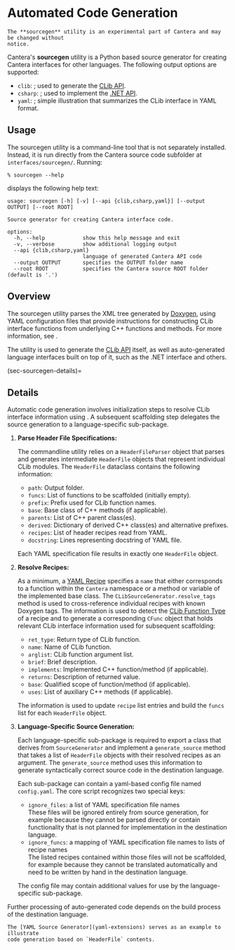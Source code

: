 # Automated Code Generation

```{caution}
The **sourcegen** utility is an experimental part of Cantera and may be changed without
notice.
```

Cantera's **sourcegen** utility is a Python based source generator for creating Cantera
interfaces for other languages. The following output options are supported:

- `clib`: [](clib-extensions); used to generate the [CLib API](../clib/index).
- `csharp`: [](dotnet-extensions); used to implement the [.NET API](../dotnet/index).
- `yaml`: [](yaml-extensions); simple illustration that summarizes the CLib interface
  in YAML format.

## Usage

The sourcegen utility is a command-line tool that is not separately installed. Instead,
it is run directly from the Cantera source code subfolder at `interfaces/sourcegen/`.
Running:

```shell
% sourcegen --help
```

displays the following help text:

```shell
usage: sourcegen [-h] [-v] [--api {clib,csharp,yaml}] [--output OUTPUT] [--root ROOT]

Source generator for creating Cantera interface code.

options:
  -h, --help            show this help message and exit
  -v, --verbose         show additional logging output
  --api {clib,csharp,yaml}
                        language of generated Cantera API code
  --output OUTPUT       specifies the OUTPUT folder name
  --root ROOT           specifies the Cantera source ROOT folder (default is '.')
```

## Overview

The sourcegen utility parses the XML tree generated by
[Doxygen](https://www.doxygen.org), using YAML configuration files that provide
instructions for constructing CLib interface functions from underlying C++ functions
and methods. For more information, see [](sourcegen-config).

The utility is used to generate the [CLib API](clib-extensions) itself, as well as
auto-generated language interfaces built on top of it, such as the .NET interface and
others.

(sec-sourcegen-details)=
## Details

Automatic code generation involves initialization steps to resolve CLib interface
information using [](sourcegen-config). A subsequent scaffolding step delegates the
source generation to a language-specific sub-package.

1. **Parse Header File Specifications:**

   The commandline utility relies on a `HeaderFileParser` object that parses
   [](sec-sourcegen-specifications) and generates intermediate `HeaderFile` objects that
   represent individual CLib modules. The `HeaderFile` dataclass contains the following
   information:

   - `path`: Output folder.
   - `funcs`: List of functions to be scaffolded (initially empty).
   - `prefix`: Prefix used for CLib function names.
   - `base`: Base class of C++ methods (if applicable).
   - `parents`: List of C++ parent class(es).
   - `derived`: Dictionary of derived C++ class(es) and alternative prefixes.
   - `recipes`: List of header recipes read from YAML.
   - `docstring`: Lines representing docstring of YAML file.

   Each YAML specification file results in exactly one `HeaderFile` object.

1. **Resolve Recipes:**

   As a minimum, a [YAML Recipe](sec-sourcegen-recipes) specifies a `name` that either
   corresponds to a function within the `Cantera` namespace or a method or variable of
   the implemented base class. The `CLibSourceGenerator.resolve_tags` method is used
   to cross-reference individual recipes with known Doxygen tags. The information is
   used to detect the [CLib Function Type](sec-sourcegen-function-types) of a recipe and
   to generate a corresponding `CFunc` object that holds relevant CLib interface
   information used for subsequent scaffolding:

   - `ret_type`: Return type of CLib function.
   - `name`: Name of CLib function.
   - `arglist`: CLib function argument list.
   - `brief`: Brief description.
   - `implements`: Implemented C++ function/method (if applicable).
   - `returns`: Description of returned value.
   - `base`: Qualified scope of function/method (if applicable).
   - `uses`: List of auxiliary C++ methods (if applicable).

   The information is used to update `recipe` list entries and build the `funcs` list
   for each `HeaderFile` object.

1. **Language-Specific Source Generation:**

   Each language-specific sub-package is required to export a class that derives from
   `SourceGenerator` and implement a `generate_source` method that takes a list of
   `HeaderFile` objects with their resolved recipes as an argument. The
   `generate_source` method uses this information to generate syntactically correct
   source code in the destination language.

   Each sub-package can contain a yaml-based config file named `config.yaml`. The core
   script recognizes two special keys:

   - `ignore_files`: a list of YAML specification file names\
     These files will be ignored entirely from source generation, for example because
     they cannot be parsed directly or contain functionality that is not planned for
     implementation in the destination language.
   - `ignore_funcs`: a mapping of YAML specification file names to lists of recipe
     names\
     The listed recipes contained within those files will not be scaffolded, for
     example because they cannot be translated automatically and need to be written by
     hand in the destination language.

   The config file may contain additional values for use by the language-specific
   sub-package.

Further processing of auto-generated code depends on the build process of the
destination language.

```{tip}
The [YAML Source Generator](yaml-extensions) serves as an example to illustrate
code generation based on `HeaderFile` contents.
```
